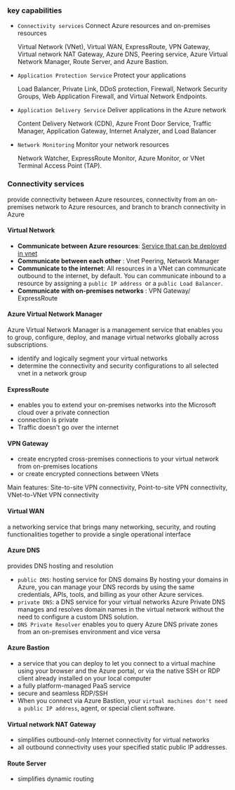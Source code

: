 
### key capabilities

-  `Connectivity services`
    Connect Azure resources and on-premises resources 
    
	Virtual Network (VNet), Virtual WAN, ExpressRoute, VPN Gateway, Virtual network NAT Gateway, Azure DNS, Peering service, Azure Virtual Network Manager, Route Server, and Azure Bastion.
-  `Application Protection Service`
    Protect your applications
    
    Load Balancer, Private Link, DDoS protection, Firewall, Network Security Groups, Web Application Firewall, and Virtual Network Endpoints.
-  `Application Delivery Service`
    Deliver applications in the Azure network
    
    Content Delivery Network (CDN), Azure Front Door Service, Traffic Manager, Application Gateway, Internet Analyzer, and Load Balancer
-  `Network Monitoring`
    Monitor your network resources
    
    Network Watcher, ExpressRoute Monitor, Azure Monitor, or VNet Terminal Access Point (TAP).

### Connectivity services

provide connectivity between Azure resources, connectivity from an on-premises network to Azure resources, and branch to branch connectivity in Azure

#### Virtual Network

- **Communicate between Azure resources**: [Service that can be deployed in vnet](https://learn.microsoft.com/en-us/azure/virtual-network/virtual-network-for-azure-services)
- **Communicate between each other** : Vnet Peering, Network Manager
- **Communicate to the internet**: All resources in a VNet can communicate outbound to the internet, by default. You can communicate inbound to a resource by assigning a `public IP address `or a `public Load Balancer`.
- **Communicate with on-premises networks** : VPN Gateway/ ExpressRoute

#### Azure Virtual Network Manager


Azure Virtual Network Manager is a management service that enables you to group, configure, deploy, and manage virtual networks globally across subscriptions.

- identify and logically segment your virtual networks
- determine the connectivity and security configurations to all selected vnet in a network group

#### ExpressRoute

- enables you to extend your on-premises networks into the Microsoft cloud over a private connection
- connection is private
- Traffic doesn't go over the internet

#### VPN Gateway

- create encrypted cross-premises connections to your virtual network from on-premises locations
- or create encrypted connections between VNets

Main features: Site-to-site VPN connectivity, Point-to-site VPN connectivity, VNet-to-VNet VPN connectivity

#### Virtual WAN

a networking service that brings many networking, security, and routing functionalities together to provide a single operational interface

#### Azure DNS

provides DNS hosting and resolution

 - `public DNS`: hosting service for DNS domains
     By hosting your domains in Azure, you can manage your DNS records by using the same credentials, APIs, tools, and billing as your other Azure services.
 - `private DNS`: a DNS service for your virtual networks
     Azure Private DNS manages and resolves domain names in the virtual network without the need to configure a custom DNS solution.
 - `DNS Private Resolver`
     enables you to query Azure DNS private zones from an on-premises environment and vice versa
#### Azure Bastion

- a service that you can deploy to let you connect to a virtual machine using your browser and the Azure portal, or via the native SSH or RDP client already installed on your local computer
- a fully platform-managed PaaS service
- secure and seamless RDP/SSH
- When you connect via Azure Bastion, your `virtual machines don't need a public IP address`, agent, or special client software.

#### Virtual network NAT Gateway

- simplifies outbound-only Internet connectivity for virtual networks
- all outbound connectivity uses your specified static public IP addresses.

#### Route Server
- simplifies dynamic routing

